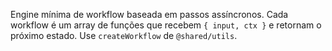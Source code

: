 Engine mínima de workflow baseada em passos assíncronos. Cada workflow é um array de funções que recebem `{ input, ctx }` e retornam o próximo estado. Use `createWorkflow` de `@shared/utils`.
